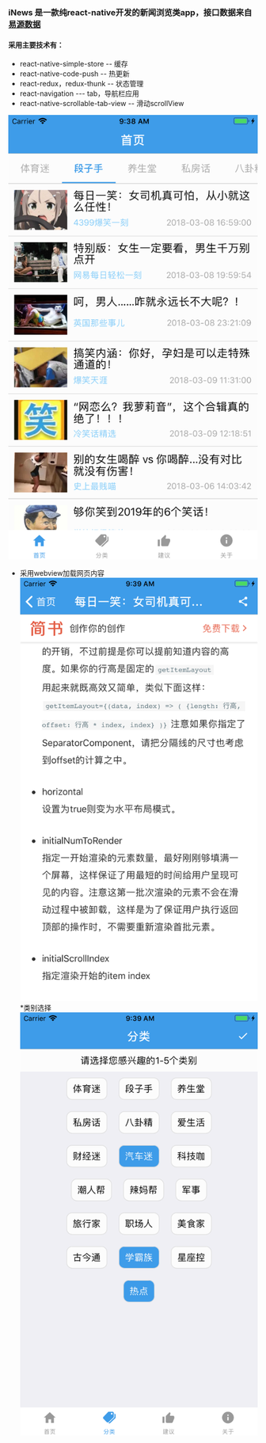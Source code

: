 ### iNews 是一款纯react-native开发的新闻浏览类app，接口数据来自[易源数据](https://www.showapi.com/)

#### 采用主要技术有：
* react-native-simple-store -- 缓存
* react-native-code-push -- 热更新
* react-redux，redux-thunk -- 状态管理
* react-navigation --- tab，导航栏应用
* react-native-scrollable-tab-view -- 滑动scrollView

![Alt text](https://github.com/leoAntu/leoImagesStorage/blob/master/leoImagesStorage/inews-1.png?raw=true)
* 采用webview加载网页内容
![Alt text2](https://github.com/leoAntu/leoImagesStorage/blob/master/leoImagesStorage/inews-2.png?raw=true)
*类别选择
![图片4](https://github.com/leoAntu/leoImagesStorage/blob/master/leoImagesStorage/inews-3.png?raw=true)



